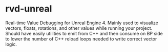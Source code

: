 # rvd-unreal
Real-time Value Debugging for Unreal Engine 4. Mainly used to visualize vectors, floats, rotations, and other values while running your project. Should have easily utilities to emit from C++ and then consume on BP side to lower the number of C++ reload loops needed to write correct vector logic.
